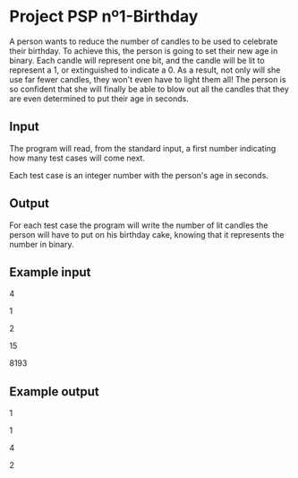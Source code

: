 # Project PSP nº1-Birthday
A person wants to reduce the number of candles to be used to celebrate their birthday.
To achieve this, the person is going to set their new age in binary.
Each candle will represent one bit, and the candle will be lit to represent a 1, or extinguished to indicate a 0.
As a result, not only will she use far fewer candles, they won't even have to light them all!
The person is so confident that she will finally be able to blow out all the candles that they are even determined to put their age in seconds.

## Input
The program will read, from the standard input, a first number indicating how many test cases will come next.

Each test case is an integer number with the person's age in seconds.

## Output
For each test case the program will write the number of lit candles the person will have to put on his birthday cake, knowing that it represents the number in binary.

## Example input
4

1

2

15

8193

## Example output
1

1

4

2

